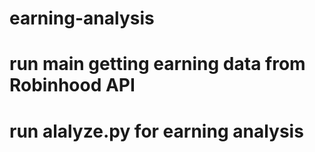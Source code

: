 # earning-analysis
# run main getting earning data from Robinhood API
# run alalyze.py for earning analysis
